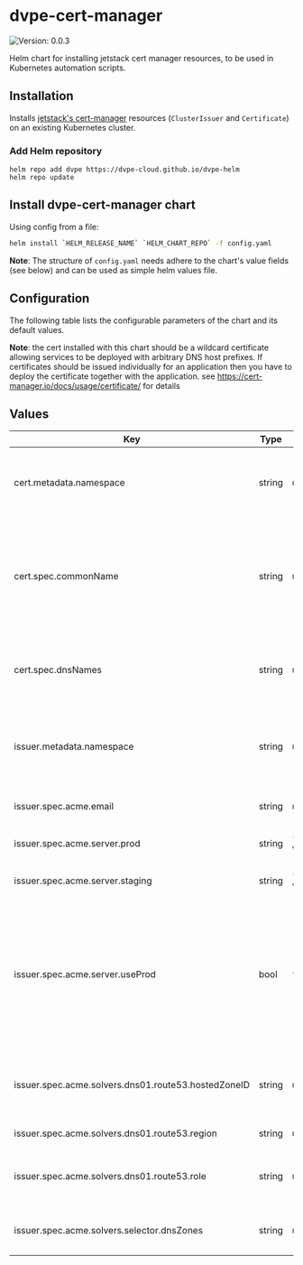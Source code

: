 # dvpe-cert-manager

![Version: 0.0.3](https://img.shields.io/badge/Version-0.0.3-informational?style=flat-square)

Helm chart for installing jetstack cert manager resources, to be used in Kubernetes automation scripts.

## Installation
Installs [jetstack's cert-manager](https://cert-manager.io) resources (`ClusterIssuer` and `Certificate`) on an existing Kubernetes cluster.

### Add Helm repository

```shell
helm repo add dvpe https://dvpe-cloud.github.io/dvpe-helm
helm repo update
```

## Install dvpe-cert-manager chart

Using config from a file:

```bash
helm install `HELM_RELEASE_NAME` `HELM_CHART_REPO` -f config.yaml
```

**Note**: The structure of `config.yaml` needs adhere to the chart's value fields (see below) and can be used as
simple helm values file.

## Configuration

The following table lists the configurable parameters of the chart and its default values.

**Note**: the cert installed with this chart should be a wildcard certificate allowing
services to be deployed with arbitrary DNS host prefixes. If certificates should be issued
individually for an application then you have to deploy the certificate together with the application.
see https://cert-manager.io/docs/usage/certificate/ for details

## Values

| Key | Type | Default | Description |
|-----|------|---------|-------------|
| cert.metadata.namespace | string | `nil` | The name of the namespace the certificate should be installed to |
| cert.spec.commonName | string | `nil` | The commonName field can also be omitted. If so, the first element in the dnsNames list will be the common name. |
| cert.spec.dnsNames | string | `nil` | List of Subject Alternative Names associated with the certificate |
| issuer.metadata.namespace | string | `nil` | The name of the namespace the ClusterIssuer should be installed to |
| issuer.spec.acme.email | string | `nil` | Email for cert update notifications |
| issuer.spec.acme.server.prod | string | `"https://acme-v02.api.letsencrypt.org/directory"` | URL to ACME prod environment |
| issuer.spec.acme.server.staging | string | `"https://acme-staging-v02.api.letsencrypt.org/directory"` | URL to ACME staging environment |
| issuer.spec.acme.server.useProd | bool | `false` | Set to true if the prod URL of the default ACME server (Letsencrypt) should be used for issuing certificates. If set to false the staging environment will be used. |
| issuer.spec.acme.solvers.dns01.route53.hostedZoneID | string | `nil` | AWS IAM role containing permissions to create record sets in Route53 |
| issuer.spec.acme.solvers.dns01.route53.region | string | `nil` | AWS Region to use |
| issuer.spec.acme.solvers.dns01.route53.role | string | `nil` | AWS Route53 hosted zone id to use for DNS challenges |
| issuer.spec.acme.solvers.selector.dnsZones | string | `nil` | List of DNS zones that can be used by this solver |
